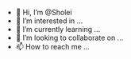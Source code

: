 - 👋 Hi, I’m @Sholei
- 👀 I’m interested in ...
- 🌱 I’m currently learning ...
- 💞️ I’m looking to collaborate on ...
- 📫 How to reach me ...

<!---
Sholei/Sholei is a ✨ special ✨ repository because its `README.md` (this file) appears on your GitHub profile.
You can click the Preview link to take a look at your changes.
--->
